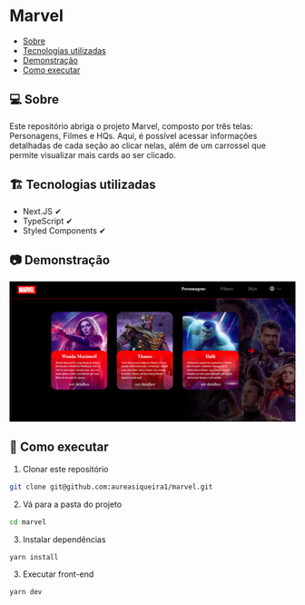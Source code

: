 # Marvel

- [Sobre](#-sobre)
- [Tecnologias utilizadas](#-tecnologias-utilizadas)
- [Demonstração](#-demonstração)
- [Como executar](#-como-executar)

## 💻 Sobre

Este repositório abriga o projeto Marvel, composto por três telas: Personagens, Filmes e HQs. Aqui, é possível acessar informações detalhadas de cada seção ao clicar nelas, além de um carrossel que permite visualizar mais cards ao ser clicado.

## 🏗️ Tecnologias utilizadas

- Next.JS ✔
- TypeScript ✔
- Styled Components ✔

## 📷 Demonstração

![Alt text](image.png)

## 🚀 Como executar

1. Clonar este repositório

```bash
git clone git@github.com:aureasiqueira1/marvel.git
```

2. Vá para a pasta do projeto

```bash
cd marvel
```

3. Instalar dependências

```bash
yarn install
```

3. Executar front-end

```bash
yarn dev
```
